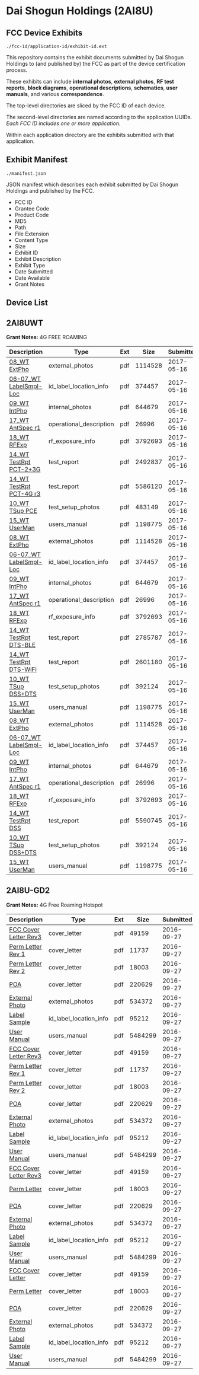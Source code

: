 # Dai Shogun Holdings (2AI8U)
## FCC Device Exhibits

```
./fcc-id/application-id/exhibit-id.ext
```

This repository contains the exhibit documents submitted by Dai Shogun Holdings to (and published by) the FCC as part of the device certification process.

These exhibits can include **internal photos**, **external photos**, **RF test reports**, **block diagrams**, **operational descriptions**, **schematics**, **user manuals**, and various **correspondence**.

The top-level directories are sliced by the FCC ID of each device.

The second-level directories are named according to the application UUIDs. *Each FCC ID includes one or more application.*

Within each application directory are the exhibits submitted with that application. 

## Exhibit Manifest

```
./manifest.json
```

JSON manifest which describes each exhibit submitted by Dai Shogun Holdings and published by the FCC.

- FCC ID
- Grantee Code
- Product Code
- MD5
- Path
- File Extension
- Content Type
- Size
- Exhibit ID
- Exhibit Description
- Exhibit Type
- Date Submitted
- Date Available
- Grant Notes

## Device List
## 2AI8UWT
**Grant Notes:** 4G FREE ROAMING

| Description | Type | Ext | Size | Submitted | Available |
| ----------- | ---- | --- | ---- | --------- | --------- |
| [08_WT ExtPho](2AI8UWT/a38d0f127ed1e22da4f2ddc45841acd6/3392569.pdf) | external_photos | pdf | 1114528 | 2017-05-16 | 2017-05-16 |
| [06-07_WT LabelSmpl-Loc](2AI8UWT/a38d0f127ed1e22da4f2ddc45841acd6/3392568.pdf) | id_label_location_info | pdf | 374457 | 2017-05-16 | 2017-05-16 |
| [09_WT IntPho](2AI8UWT/a38d0f127ed1e22da4f2ddc45841acd6/3392570.pdf) | internal_photos | pdf | 644679 | 2017-05-16 | 2017-05-16 |
| [17_WT AntSpec r1](2AI8UWT/a38d0f127ed1e22da4f2ddc45841acd6/3392578.pdf) | operational_description | pdf | 26996 | 2017-05-16 | 2017-05-16 |
| [18_WT RFExp](2AI8UWT/a38d0f127ed1e22da4f2ddc45841acd6/3392579.pdf) | rf_exposure_info | pdf | 3792693 | 2017-05-16 | 2017-05-16 |
| [14_WT TestRpt PCT-2+3G](2AI8UWT/a38d0f127ed1e22da4f2ddc45841acd6/3392744.pdf) | test_report | pdf | 2492837 | 2017-05-16 | 2017-05-16 |
| [14_WT TestRpt PCT-4G r3](2AI8UWT/a38d0f127ed1e22da4f2ddc45841acd6/3392763.pdf) | test_report | pdf | 5586120 | 2017-05-16 | 2017-05-16 |
| [10_WT TSup PCE](2AI8UWT/a38d0f127ed1e22da4f2ddc45841acd6/3392740.pdf) | test_setup_photos | pdf | 483149 | 2017-05-16 | 2017-05-16 |
| [15_WT UserMan](2AI8UWT/a38d0f127ed1e22da4f2ddc45841acd6/3392576.pdf) | users_manual | pdf | 1198775 | 2017-05-16 | 2017-05-16 |
| [08_WT ExtPho](2AI8UWT/edbcd31bd26123151929221642e9129c/3392569.pdf) | external_photos | pdf | 1114528 | 2017-05-16 | 2017-05-16 |
| [06-07_WT LabelSmpl-Loc](2AI8UWT/edbcd31bd26123151929221642e9129c/3392568.pdf) | id_label_location_info | pdf | 374457 | 2017-05-16 | 2017-05-16 |
| [09_WT IntPho](2AI8UWT/edbcd31bd26123151929221642e9129c/3392570.pdf) | internal_photos | pdf | 644679 | 2017-05-16 | 2017-05-16 |
| [17_WT AntSpec r1](2AI8UWT/edbcd31bd26123151929221642e9129c/3392578.pdf) | operational_description | pdf | 26996 | 2017-05-16 | 2017-05-16 |
| [18_WT RFExp](2AI8UWT/edbcd31bd26123151929221642e9129c/3392579.pdf) | rf_exposure_info | pdf | 3792693 | 2017-05-16 | 2017-05-16 |
| [14_WT TestRpt DTS-BLE](2AI8UWT/edbcd31bd26123151929221642e9129c/3392634.pdf) | test_report | pdf | 2785787 | 2017-05-16 | 2017-05-16 |
| [14_WT TestRpt DTS-WiFi](2AI8UWT/edbcd31bd26123151929221642e9129c/3392791.pdf) | test_report | pdf | 2601180 | 2017-05-16 | 2017-05-16 |
| [10_WT TSup DSS+DTS](2AI8UWT/edbcd31bd26123151929221642e9129c/3392571.pdf) | test_setup_photos | pdf | 392124 | 2017-05-16 | 2017-05-16 |
| [15_WT UserMan](2AI8UWT/edbcd31bd26123151929221642e9129c/3392576.pdf) | users_manual | pdf | 1198775 | 2017-05-16 | 2017-05-16 |
| [08_WT ExtPho](2AI8UWT/2264ee5da3d942e1ff5b62de53350c8a/3392569.pdf) | external_photos | pdf | 1114528 | 2017-05-16 | 2017-05-16 |
| [06-07_WT LabelSmpl-Loc](2AI8UWT/2264ee5da3d942e1ff5b62de53350c8a/3392568.pdf) | id_label_location_info | pdf | 374457 | 2017-05-16 | 2017-05-16 |
| [09_WT IntPho](2AI8UWT/2264ee5da3d942e1ff5b62de53350c8a/3392570.pdf) | internal_photos | pdf | 644679 | 2017-05-16 | 2017-05-16 |
| [17_WT AntSpec r1](2AI8UWT/2264ee5da3d942e1ff5b62de53350c8a/3392578.pdf) | operational_description | pdf | 26996 | 2017-05-16 | 2017-05-16 |
| [18_WT RFExp](2AI8UWT/2264ee5da3d942e1ff5b62de53350c8a/3392579.pdf) | rf_exposure_info | pdf | 3792693 | 2017-05-16 | 2017-05-16 |
| [14_WT TestRpt DSS](2AI8UWT/2264ee5da3d942e1ff5b62de53350c8a/3392575.pdf) | test_report | pdf | 5590745 | 2017-05-16 | 2017-05-16 |
| [10_WT TSup DSS+DTS](2AI8UWT/2264ee5da3d942e1ff5b62de53350c8a/3392571.pdf) | test_setup_photos | pdf | 392124 | 2017-05-16 | 2017-05-16 |
| [15_WT UserMan](2AI8UWT/2264ee5da3d942e1ff5b62de53350c8a/3392576.pdf) | users_manual | pdf | 1198775 | 2017-05-16 | 2017-05-16 |
## 2AI8U-GD2
**Grant Notes:** 4G Free Roaming Hotspot

| Description | Type | Ext | Size | Submitted | Available |
| ----------- | ---- | --- | ---- | --------- | --------- |
| [FCC Cover Letter Rev3](2AI8U-GD2/91fa9bf86327b87716f547c03a70f334/3148511.pdf) | cover_letter | pdf | 49159 | 2016-09-27 | 2016-09-27 |
| [Perm Letter Rev 1](2AI8U-GD2/91fa9bf86327b87716f547c03a70f334/3148540.pdf) | cover_letter | pdf | 11737 | 2016-09-27 | 2016-09-27 |
| [Perm Letter Rev 2](2AI8U-GD2/91fa9bf86327b87716f547c03a70f334/3148514.pdf) | cover_letter | pdf | 18003 | 2016-09-27 | 2016-09-27 |
| [POA](2AI8U-GD2/91fa9bf86327b87716f547c03a70f334/3148515.pdf) | cover_letter | pdf | 220629 | 2016-09-27 | 2016-09-27 |
| [External Photo](2AI8U-GD2/91fa9bf86327b87716f547c03a70f334/3148499.pdf) | external_photos | pdf | 534372 | 2016-09-27 | 2016-09-27 |
| [Label Sample](2AI8U-GD2/91fa9bf86327b87716f547c03a70f334/3148513.pdf) | id_label_location_info | pdf | 95212 | 2016-09-27 | 2016-09-27 |
| [User Manual](2AI8U-GD2/91fa9bf86327b87716f547c03a70f334/3148516.pdf) | users_manual | pdf | 5484299 | 2016-09-27 | 2016-09-27 |
| [FCC Cover Letter Rev3](2AI8U-GD2/7b459fc144fef73d71be54992ee7d65e/3148511.pdf) | cover_letter | pdf | 49159 | 2016-09-27 | 2016-09-27 |
| [Perm Letter Rev 1](2AI8U-GD2/7b459fc144fef73d71be54992ee7d65e/3148540.pdf) | cover_letter | pdf | 11737 | 2016-09-27 | 2016-09-27 |
| [Perm Letter Rev 2](2AI8U-GD2/7b459fc144fef73d71be54992ee7d65e/3148514.pdf) | cover_letter | pdf | 18003 | 2016-09-27 | 2016-09-27 |
| [POA](2AI8U-GD2/7b459fc144fef73d71be54992ee7d65e/3148515.pdf) | cover_letter | pdf | 220629 | 2016-09-27 | 2016-09-27 |
| [External Photo](2AI8U-GD2/7b459fc144fef73d71be54992ee7d65e/3148499.pdf) | external_photos | pdf | 534372 | 2016-09-27 | 2016-09-27 |
| [Label Sample](2AI8U-GD2/7b459fc144fef73d71be54992ee7d65e/3148513.pdf) | id_label_location_info | pdf | 95212 | 2016-09-27 | 2016-09-27 |
| [User Manual](2AI8U-GD2/7b459fc144fef73d71be54992ee7d65e/3148516.pdf) | users_manual | pdf | 5484299 | 2016-09-27 | 2016-09-27 |
| [FCC Cover Letter Rev3](2AI8U-GD2/088c1826d00fa6800299b9c84cb91233/3148511.pdf) | cover_letter | pdf | 49159 | 2016-09-27 | 2016-09-27 |
| [Perm Letter](2AI8U-GD2/088c1826d00fa6800299b9c84cb91233/3148514.pdf) | cover_letter | pdf | 18003 | 2016-09-27 | 2016-09-27 |
| [POA](2AI8U-GD2/088c1826d00fa6800299b9c84cb91233/3148515.pdf) | cover_letter | pdf | 220629 | 2016-09-27 | 2016-09-27 |
| [External Photo](2AI8U-GD2/088c1826d00fa6800299b9c84cb91233/3148499.pdf) | external_photos | pdf | 534372 | 2016-09-27 | 2016-09-27 |
| [Label Sample](2AI8U-GD2/088c1826d00fa6800299b9c84cb91233/3148513.pdf) | id_label_location_info | pdf | 95212 | 2016-09-27 | 2016-09-27 |
| [User Manual](2AI8U-GD2/088c1826d00fa6800299b9c84cb91233/3148516.pdf) | users_manual | pdf | 5484299 | 2016-09-27 | 2016-09-27 |
| [FCC Cover Letter](2AI8U-GD2/0af037f232b3242688fbc71c7abf0536/3148511.pdf) | cover_letter | pdf | 49159 | 2016-09-27 | 2016-09-27 |
| [Perm Letter](2AI8U-GD2/0af037f232b3242688fbc71c7abf0536/3148514.pdf) | cover_letter | pdf | 18003 | 2016-09-27 | 2016-09-27 |
| [POA](2AI8U-GD2/0af037f232b3242688fbc71c7abf0536/3148515.pdf) | cover_letter | pdf | 220629 | 2016-09-27 | 2016-09-27 |
| [External Photo](2AI8U-GD2/0af037f232b3242688fbc71c7abf0536/3148499.pdf) | external_photos | pdf | 534372 | 2016-09-27 | 2016-09-27 |
| [Label Sample](2AI8U-GD2/0af037f232b3242688fbc71c7abf0536/3148513.pdf) | id_label_location_info | pdf | 95212 | 2016-09-27 | 2016-09-27 |
| [User Manual](2AI8U-GD2/0af037f232b3242688fbc71c7abf0536/3148516.pdf) | users_manual | pdf | 5484299 | 2016-09-27 | 2016-09-27 |

